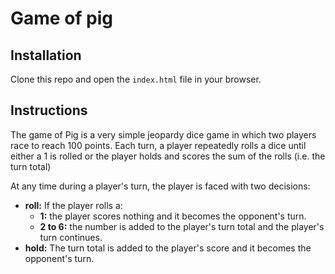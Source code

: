 # Game of pig

## Installation

Clone this repo and open the `index.html` file in your browser.

## Instructions

The game of Pig is a very simple jeopardy dice game in which two players race to reach 100 points. Each turn, a player repeatedly rolls a dice until either a 1 is rolled or the player holds and scores the sum of the rolls (i.e. the turn total)

At any time during a player's turn, the player is faced with two decisions:

- **roll:** If the player rolls a:
  * **1:** the player scores nothing and it becomes the opponent's turn.
  * **2 to 6:** the number is added to the player's turn total and the player's turn continues.
- **hold:** The turn total is added to the player's score and it becomes the opponent's turn.


